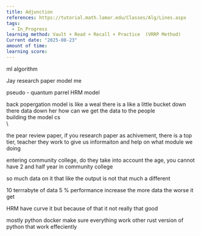 ```yaml
---
title: Adjunction
references: https://tutorial.math.lamar.edu/Classes/Alg/Lines.aspx
tags:
  - In_Progress
learning method: Vault + Read + Recall + Practice  (VRRP Method)
Current date: "2025-08-23"
amount of time: 
learning score:
---
```


ml algorithm 

Jay research paper 
model  me 


pseudo - quantum parrel HRM model  


back  popergation model  is like  a weal 
there is a like a little bucket down there 
data down her
how can we get the data to the people  
building the model  cs  
\

the pear  review  paper, if you research paper as achivement, there is a top tier, teacher they work to give us informaiton and help on what module we doing 

entering community  college, do they take into account the age, you cannot have 2 and half year in community college 

so much data  on it that like the output is not that much a different 

10  terrrabyte of data 5 % performance increase  the more data the worse it get 


HRM have curve  it  but because of that it not really that good 


mostly  python 
docker  make sure everything work other 
rust version of python that work effeciently 
